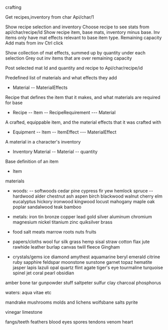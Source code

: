 
crafting

Get recipes,inventory from char
Api/char/1
 
Show recipe selection and inventory
Choose recipe to see stats from 
api/char/recipe/Id
Show recipe item, base mats, inventory minus base. Inv items only have mat effects relevant to base item type. 
Remaining capacity
Add mats from inv Ctrl click
 
Show collection of mat effects, summed up by quantity under each selection
Grey out inv items that are over remaining capacity
 
Post selected mat Id and quantity and recipe to 
Api/char/recipe/id


Predefined list of materials and what effects they add
- Material
-- MaterialEffects

Recipe that defines the item that it makes, and what materials are required for base
- Recipe
-- Item
-- RecipeRequirement
--- Material

A crafted, equippable item, and the material effects that it was crafted with
- Equipment
-- Item
-- ItemEffect
--- MaterialEffect

A material in a character's inventory
- Inventory Material
-- Material
-- quantity

Base definition of an item
- Item


materials
- woods:
-- softwoods
cedar
pine
cypress
fir
yew
hemlock
spruce
-- hardwood
alder
chestnut
ash
aspen
birch
blackwood
walnut
cherry
elm
eucalyptus
hickory
ironwood
kingwood
locust
mahogany
maple
oak
poplar
sandalwood
teak
bamboo


- metals:
iron
tin
bronze
copper
lead
gold
silver
aluminum
chromium
magnesium
nickel
titanium
zinc
quiksilver
brass

- food
salt
meats
marrow
roots
nuts
fruits

- papers/cloths
wool
fur
silk
grass
hemp
sisal
straw
cotton
flax
jute
rawhide
leather
burlap
canvas
twill
fleece
Gingham



- crystals/gems
ice
diamond
amythest
aquamarine
beryl
emerald
citrine
ruby
sapphire
feldspar
moonstone
sunstone
garnet
topaz
hematite
jasper
lapis lazuli
opal
quartz
flint
agate
tiger's eye
tourmaline
turquoise
spinel
jet
coral
pearl
obsidian

amber
bone
tar
gunpowder stuff
saltpeter
sulfur
clay
charcoal
phosphorus


waters:
aqua vitae
etc


mandrake
mushrooms
molds and lichens
wolfsbane
salts
pyrite

vinegar
limestone


fangs/teeth
feathers
blood
eyes
spores
tendons
venom
heart